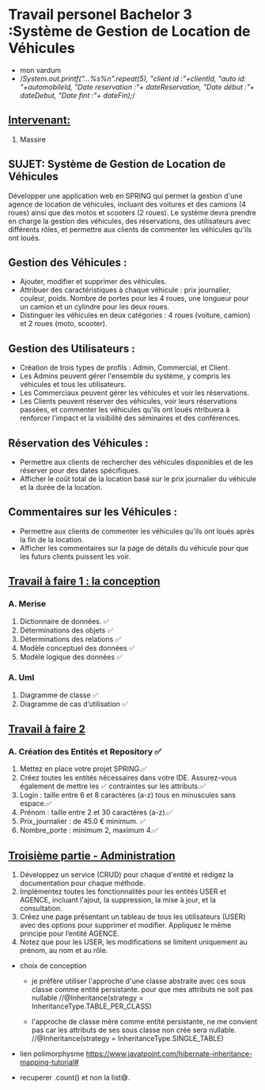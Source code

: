 # Travail personel Bachelor 3 :Système de Gestion de Location de Véhicules
* mon vardum
*   /*System.out.printf("...%s%n".repeat(5),
    "client id :"+clientId,
    "auto id: "+automobileId,
    "Date reservation :"+ dateReservation,
    "Date début :"+ dateDebut,
    "Date fint :"+ dateFin);*/
## <ins> Intervenant:</ins>

1. Massire

## SUJET: Système de Gestion de Location de Véhicules
Développer une application web en SPRING qui permet la gestion d'une agence de
location de véhicules, incluant des voitures et des camions (4 roues) ainsi que des motos
et scooters (2 roues). Le système devra prendre en charge la gestion des véhicules, des
réservations, des utilisateurs avec différents rôles, et permettre aux clients de commenter
les véhicules qu'ils ont loués.

## Gestion des Véhicules :
* Ajouter, modifier et supprimer des véhicules.
* Attribuer des caractéristiques à chaque véhicule : prix journalier, couleur,
  poids. Nombre de portes pour les 4 roues, une longueur pour un camion et
  un cylindre pour les deux roues.
* Distinguer les véhicules en deux catégories : 4 roues (voiture, camion) et 2
  roues (moto, scooter).


## Gestion des Utilisateurs :
* Création de trois types de profils : Admin, Commercial, et Client.
* Les Admins peuvent gérer l'ensemble du système, y compris les véhicules
et tous les utilisateurs.
* Les Commerciaux peuvent gérer les véhicules et voir les réservations.
* Les Clients peuvent réserver des véhicules, voir leurs réservations passées,
et commenter les véhicules qu'ils ont loués
ntribuera à renforcer l'impact et la visibilité des séminaires et des conférences.


## Réservation des Véhicules :
* Permettre aux clients de rechercher des véhicules disponibles et de les
réserver pour des dates spécifiques.
* Afficher le coût total de la location basé sur le prix journalier du véhicule et
la durée de la location.


## Commentaires sur les Véhicules :
* Permettre aux clients de commenter les véhicules qu'ils ont loués après la
fin de la location.
* Afficher les commentaires sur la page de détails du véhicule pour que les
futurs clients puissent les voir.

## <ins>Travail à faire 1 : la conception<ins>
### A. Merise
1. Dictionnaire de données. ✅
2. Déterminations des objets ✅
3. Déterminations des relations ✅
4. Modèle conceptuel des données ✅
5. Modèle logique des données ✅

### A. Uml
1. Diagramme de classe ✅
2. Diagramme de cas d’utilisation ✅

## <ins>Travail à faire 2 <ins>
### A. Création des Entités et Repository ✅
1. Mettez en place votre projet SPRING.✅
2. Créez toutes les entités nécessaires dans votre IDE. Assurez-vous également de mettre les ✅
   contraintes sur les attributs.✅
3. Login : taille entre 6 et 8 caractères (a-z) tous en minuscules sans espace.✅
4. Prénom : taille entre 2 et 30 caractères (a-z).✅
5. Prix_journalier : de 45.0 € minimum. ✅
6. Nombre_porte : minimum 2, maximum 4.✅

## <ins>Troisième partie - Administration<ins>
1. Développez un service (CRUD) pour chaque d'entité et rédigez la documentation pour chaque
méthode. 
2. Implémentez toutes les fonctionnalités pour les entités USER et AGENCE, incluant l'ajout,
la suppression, la mise à jour, et la consultation.
3. Créez une page présentant un tableau de tous les utilisateurs (USER) avec des options pour supprimer
et modifier. Appliquez le même principe pour l’entité AGENCE.
4. Notez que pour les USER, les modifications se limitent uniquement au prénom, au nom et au rôle.

- choix de conception
  - je préfère utiliser l'approche d'une classe abstraite avec 
    ces sous classe comme entité persistante. pour que mes attributs ne soit pas nullable 
  //@Inheritance(strategy = InheritanceType.TABLE_PER_CLASS)

  - l'approche de classe mère comme entité persistante, ne me convient pas
    car les attributs de ses sous classe non crée sera nullable.
    //@Inheritance(strategy = InheritanceType.SINGLE_TABLE)


- lien polimorphysme
  https://www.javatpoint.com/hibernate-inheritance-mapping-tutorial#
- recuperer .count() et non la list😅.